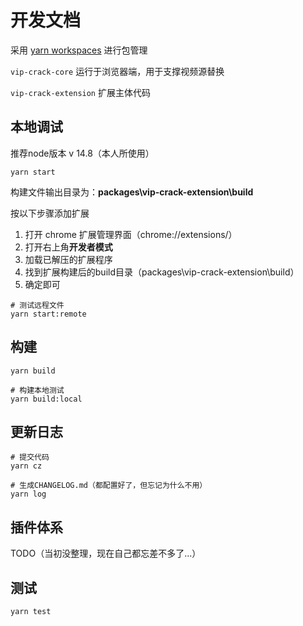 # 开发文档

采用 [yarn workspaces](https://yarnpkg.com/features/workspaces) 进行包管理

`vip-crack-core` 运行于浏览器端，用于支撑视频源替换

`vip-crack-extension` 扩展主体代码

## 本地调试

推荐node版本 v 14.8（本人所使用）

```shell
yarn start
```
构建文件输出目录为：**packages\vip-crack-extension\build**

按以下步骤添加扩展
1. 打开 chrome 扩展管理界面（chrome://extensions/）
2. 打开右上角**开发者模式**
3. 加载已解压的扩展程序
4. 找到扩展构建后的build目录（packages\vip-crack-extension\build）
5. 确定即可

```shell
# 测试远程文件
yarn start:remote
```

## 构建
```shell
yarn build
```

```shell
# 构建本地测试
yarn build:local
```

## 更新日志
```shell
# 提交代码
yarn cz

# 生成CHANGELOG.md（都配置好了，但忘记为什么不用）
yarn log
```

## 插件体系
TODO（当初没整理，现在自己都忘差不多了...）

## 测试

```javascript
yarn test
```
